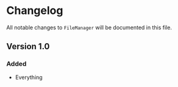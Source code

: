 # Changelog

All notable changes to `FileManager` will be documented in this file.

## Version 1.0

### Added
- Everything
